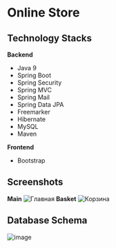 # Online Store

## Technology Stacks
**Backend**
  - Java 9
  - Spring Boot 
  - Spring Security
  - Spring MVC
  - Spring Mail
  - Spring Data JPA
  - Freemarker
  - Hibernate
  - MySQL
  - Maven

**Frontend**
  - Bootstrap

## Screenshots
**Main**
![Главная](https://user-images.githubusercontent.com/35952930/76702954-3cb20680-66e7-11ea-8fd9-c0cebdfb2d2b.jpg)
**Basket**
![Корзина](https://user-images.githubusercontent.com/35952930/76702974-5fdcb600-66e7-11ea-8d6a-5175b496326d.jpg)

## Database Schema

![image](https://user-images.githubusercontent.com/35952930/76702255-eb534880-66e1-11ea-97c5-b1876d16ac0a.png)


